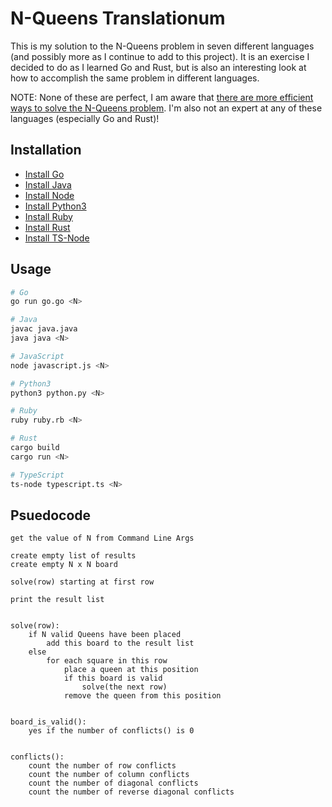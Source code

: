 # N-Queens Translationum

This is my solution to the N-Queens problem in seven different languages (and possibly more as I continue to add to this project). It is an exercise I decided to do as I learned Go and Rust, but is also an interesting look at how to accomplish the same problem in different languages.

NOTE: None of these are perfect, I am aware that [there are more efficient ways to solve the N-Queens problem](https://leetcode.com/problems/n-queens/discuss/19810/Fast-short-and-easy-to-understand-python-solution-11-lines-76ms). I'm also not an expert at any of these languages (especially Go and Rust)!

## Installation

- [Install Go](https://golang.org/doc/install)
- [Install Java](https://java.com/en/download/help/download_options.html)
- [Install Node](https://nodejs.org/en/download/)
- [Install Python3](https://www.python.org/downloads/)
- [Install Ruby](https://www.ruby-lang.org/en/documentation/installation/)
- [Install Rust](https://www.rust-lang.org/tools/install)
- [Install TS-Node](https://www.npmjs.com/package/ts-node)

## Usage

```zsh
# Go
go run go.go <N>
```

```zsh
# Java
javac java.java
java java <N>
```

```zsh
# JavaScript
node javascript.js <N>
```

```zsh
# Python3
python3 python.py <N>
```

```zsh
# Ruby
ruby ruby.rb <N>
```

```zsh
# Rust
cargo build
cargo run <N>
```

```zsh
# TypeScript
ts-node typescript.ts <N>
```

## Psuedocode

``` text
get the value of N from Command Line Args

create empty list of results
create empty N x N board

solve(row) starting at first row

print the result list


solve(row):
    if N valid Queens have been placed
		add this board to the result list
    else
        for each square in this row
            place a queen at this position
            if this board is valid
                solve(the next row)
            remove the queen from this position


board_is_valid():
    yes if the number of conflicts() is 0


conflicts():
    count the number of row conflicts
    count the number of column conflicts
    count the number of diagonal conflicts
    count the number of reverse diagonal conflicts
```
